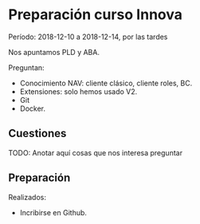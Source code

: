 # Preparación curso Innova
Período: 2018-12-10 a 2018-12-14, por las tardes 

Nos apuntamos PLD y ABA.

Preguntan:
 * Conocimiento NAV: cliente clásico, cliente roles, BC.
 * Extensiones: solo hemos usado V2.
 * Git
 * Docker.

## Cuestiones
TODO: Anotar aquí cosas que nos interesa preguntar

## Preparación
Realizados:
 * Incribirse en Github.

